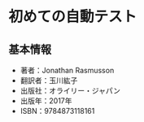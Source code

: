 # 初めての自動テスト

## 基本情報
- 著者：Jonathan Rasmusson
- 翻訳者：玉川紘子
- 出版社：オライリー・ジャパン
- 出版年：2017年
- ISBN：9784873118161
